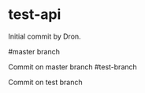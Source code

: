 # test-api

Initial commit by Dron.

#master branch

Commit on master branch
#test-branch

Commit on test branch
